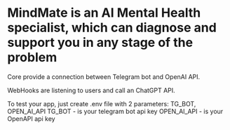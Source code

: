 # MindMate is an AI Mental Health specialist, which can diagnose and support you in any stage of the problem

Core provide a connection between Telegram bot and OpenAI API.

WebHooks are listening to users and call an ChatGPT API.

To test your app, just create .env file with 2 parameters: TG_BOT, OPEN_AI_API
TG_BOT - is your telegram bot api key
OPEN_AI_API - is your OpenAPI api key
